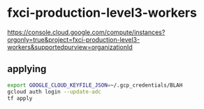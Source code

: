 # fxci-production-level3-workers

https://console.cloud.google.com/compute/instances?orgonly=true&project=fxci-production-level3-workers&supportedpurview=organizationId

## applying

```bash
export GOOGLE_CLOUD_KEYFILE_JSON=~/.gcp_credentials/BLAH
gcloud auth login --update-adc
tf apply
```
